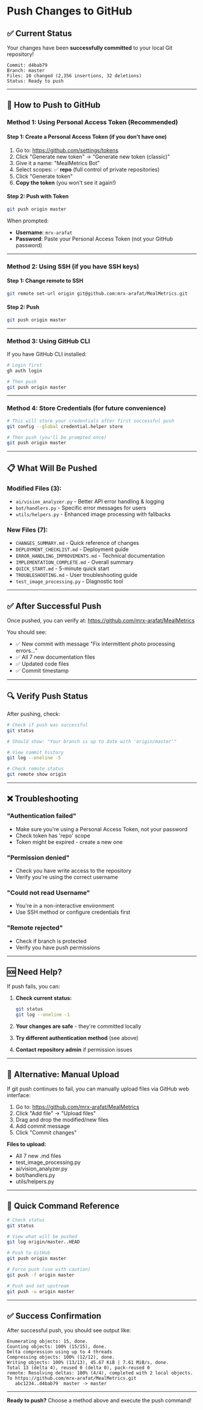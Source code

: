 # Push Changes to GitHub

## ✅ Current Status

Your changes have been **successfully committed** to your local Git repository!

```
Commit: d4bab79
Branch: master
Files: 10 changed (2,356 insertions, 32 deletions)
Status: Ready to push
```

---

## 🚀 How to Push to GitHub

### Method 1: Using Personal Access Token (Recommended)

#### Step 1: Create a Personal Access Token (if you don't have one)

1. Go to: https://github.com/settings/tokens
2. Click "Generate new token" → "Generate new token (classic)"
3. Give it a name: "MealMetrics Bot"
4. Select scopes: ✅ **repo** (full control of private repositories)
5. Click "Generate token"
6. **Copy the token** (you won't see it again!)

#### Step 2: Push with Token

```bash
git push origin master
```

When prompted:
- **Username**: `mrx-arafat`
- **Password**: Paste your Personal Access Token (not your GitHub password)

---

### Method 2: Using SSH (if you have SSH keys)

#### Step 1: Change remote to SSH

```bash
git remote set-url origin git@github.com:mrx-arafat/MealMetrics.git
```

#### Step 2: Push

```bash
git push origin master
```

---

### Method 3: Using GitHub CLI

If you have GitHub CLI installed:

```bash
# Login first
gh auth login

# Then push
git push origin master
```

---

### Method 4: Store Credentials (for future convenience)

```bash
# This will store your credentials after first successful push
git config --global credential.helper store

# Then push (you'll be prompted once)
git push origin master
```

---

## 📋 What Will Be Pushed

### Modified Files (3):
- `ai/vision_analyzer.py` - Better API error handling & logging
- `bot/handlers.py` - Specific error messages for users
- `utils/helpers.py` - Enhanced image processing with fallbacks

### New Files (7):
- `CHANGES_SUMMARY.md` - Quick reference of changes
- `DEPLOYMENT_CHECKLIST.md` - Deployment guide
- `ERROR_HANDLING_IMPROVEMENTS.md` - Technical documentation
- `IMPLEMENTATION_COMPLETE.md` - Overall summary
- `QUICK_START.md` - 5-minute quick start
- `TROUBLESHOOTING.md` - User troubleshooting guide
- `test_image_processing.py` - Diagnostic tool

---

## ✅ After Successful Push

Once pushed, you can verify at:
https://github.com/mrx-arafat/MealMetrics

You should see:
- ✅ New commit with message "Fix intermittent photo processing errors..."
- ✅ All 7 new documentation files
- ✅ Updated code files
- ✅ Commit timestamp

---

## 🔍 Verify Push Status

After pushing, check:

```bash
# Check if push was successful
git status

# Should show: "Your branch is up to date with 'origin/master'"

# View commit history
git log --oneline -5

# Check remote status
git remote show origin
```

---

## ❌ Troubleshooting

### "Authentication failed"
- Make sure you're using a Personal Access Token, not your password
- Check token has 'repo' scope
- Token might be expired - create a new one

### "Permission denied"
- Check you have write access to the repository
- Verify you're using the correct username

### "Could not read Username"
- You're in a non-interactive environment
- Use SSH method or configure credentials first

### "Remote rejected"
- Check if branch is protected
- Verify you have push permissions

---

## 🆘 Need Help?

If push fails, you can:

1. **Check current status:**
   ```bash
   git status
   git log --oneline -1
   ```

2. **Your changes are safe** - they're committed locally
3. **Try different authentication method** (see above)
4. **Contact repository admin** if permission issues

---

## 📝 Alternative: Manual Upload

If git push continues to fail, you can manually upload files via GitHub web interface:

1. Go to: https://github.com/mrx-arafat/MealMetrics
2. Click "Add file" → "Upload files"
3. Drag and drop the modified/new files
4. Add commit message
5. Click "Commit changes"

**Files to upload:**
- All 7 new .md files
- test_image_processing.py
- ai/vision_analyzer.py
- bot/handlers.py
- utils/helpers.py

---

## 🎯 Quick Command Reference

```bash
# Check status
git status

# View what will be pushed
git log origin/master..HEAD

# Push to GitHub
git push origin master

# Force push (use with caution)
git push -f origin master

# Push and set upstream
git push -u origin master
```

---

## ✅ Success Confirmation

After successful push, you should see output like:

```
Enumerating objects: 15, done.
Counting objects: 100% (15/15), done.
Delta compression using up to 4 threads
Compressing objects: 100% (12/12), done.
Writing objects: 100% (13/13), 45.67 KiB | 7.61 MiB/s, done.
Total 13 (delta 4), reused 0 (delta 0), pack-reused 0
remote: Resolving deltas: 100% (4/4), completed with 2 local objects.
To https://github.com/mrx-arafat/MealMetrics.git
   abc1234..d4bab79  master -> master
```

---

**Ready to push?** Choose a method above and execute the push command!

